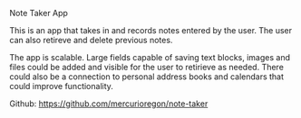 Note Taker App

This is an app that takes in and records notes entered by the user.  The user can also retireve and delete previous notes.

The app is scalable. Large fields capable of saving text blocks, images and files could be added and visible for the user to retirieve as needed. There could also be a connection to personal address books and calendars that could improve functionality.

Github: https://github.com/mercurioregon/note-taker
